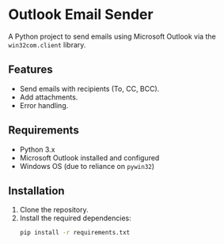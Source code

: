 # Outlook Email Sender

A Python project to send emails using Microsoft Outlook via the `win32com.client` library.

## Features
- Send emails with recipients (To, CC, BCC).
- Add attachments.
- Error handling.

## Requirements
- Python 3.x
- Microsoft Outlook installed and configured
- Windows OS (due to reliance on `pywin32`)

## Installation
1. Clone the repository.
2. Install the required dependencies:
   ```bash
   pip install -r requirements.txt